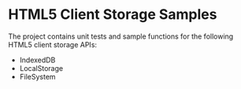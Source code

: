 HTML5 Client Storage Samples
================

The project contains unit tests and sample functions for the following HTML5 client storage APIs:
 - IndexedDB
 - LocalStorage
 - FileSystem
